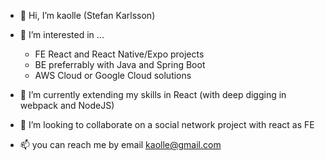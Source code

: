 - 👋 Hi, I’m kaolle (Stefan Karlsson)
- 👀 I’m interested in ...
  - FE React and React Native/Expo projects
  - BE preferrably with Java and Spring Boot
  - AWS Cloud or Google Cloud solutions 
- 🌱 I’m currently extending my skills in React (with deep digging in webpack and NodeJS)

- 💞️ I’m looking to collaborate on a social network project with react as FE 
- 📫 you can reach me by email kaolle@gmail.com

<!---
kaolle/kaolle is a ✨ special ✨ repository because its `README.md` (this file) appears on your GitHub profile.
You can click the Preview link to take a look at your changes.
--->
